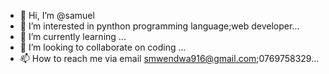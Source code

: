 - 👋 Hi, I’m @samuel
- 👀 I’m interested in pynthon programming language;web developer...
- 🌱 I’m currently learning ...
- 💞️ I’m looking to collaborate on coding ...
- 📫 How to reach me via email smwendwa916@gmail.com;0769758329...

<!---
shaddrack/shaddrack is a ✨ special ✨ repository because its `README.md` (this file) appears on your GitHub profile.
You can click the Preview link to take a look at your changes.
--->
